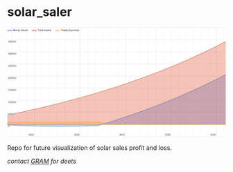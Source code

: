 # solar_saler

![Solar Saler Profit + Loss](solar_saler.png)

Repo for future visualization of solar sales profit and loss.

*contact [GRAM](https://gra.m-gan.sl) for deets*
